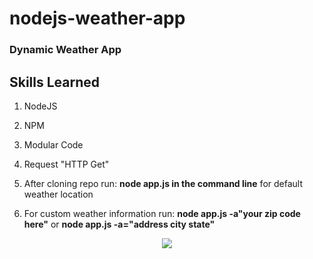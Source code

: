 # nodejs-weather-app

### Dynamic Weather App 

## Skills Learned
1. NodeJS
2. NPM
3. Modular Code
5. Request "HTTP Get"


1. After cloning repo run: **node app.js in the command line** for default weather location
2. For custom weather information run:  **node app.js -a"your zip code here"** or  **node app.js -a="address city state"**
<p align="center">
 <img src="https://user-images.githubusercontent.com/6277603/43333633-adcb933e-917f-11e8-9784-a1a63892f0a6.png">  
</p>
